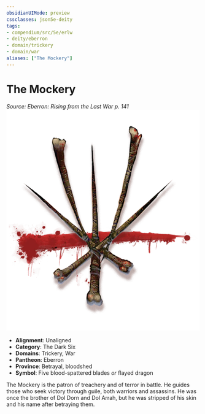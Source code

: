 ```yaml
---
obsidianUIMode: preview
cssclasses: json5e-deity
tags:
- compendium/src/5e/erlw
- deity/eberron
- domain/trickery
- domain/war
aliases: ["The Mockery"]
---
```

# The Mockery
*Source: Eberron: Rising from the Last War p. 141* 
![The Dark Six](https://raw.githubusercontent.com/5etools-mirror-2/5etools-img/main/deities/ERLW/The%20Dark%20Six.webp#symbol)

- **Alignment**: Unaligned
- **Category**: The Dark Six
- **Domains**: Trickery, War
- **Pantheon**: Eberron
- **Province**: Betrayal, bloodshed
- **Symbol**: Five blood-spattered blades *or* flayed dragon

The Mockery is the patron of treachery and of terror in battle. He guides those who seek victory through guile, both warriors and assassins. He was once the brother of Dol Dorn and Dol Arrah, but he was stripped of his skin and his name after betraying them.